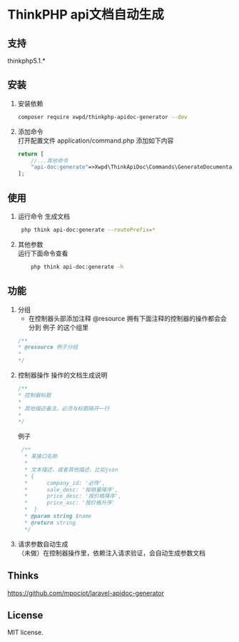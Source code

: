 # ThinkPHP api文档自动生成
## 支持  
   thinkphp5.1.*
   
## 安装
1. 安装依赖
    ```bash
    composer require xwpd/thinkphp-apidoc-generator --dev
    ```
1. 添加命令     
    打开配置文件 application/command.php 添加如下内容
    ```php
    return [
        //...其他命令
        "api-doc:generate"=>Xwpd\ThinkApiDoc\Commands\GenerateDocumentation::class
    ];
    ```
   
## 使用 
1. 运行命令 生成文档
   ```bash
    php think api-doc:generate --routePrefix=*
   ```
1.  其他参数   
    运行下面命令查看
    ```bash
        php think api-doc:generate -h
    ```
    
## 功能
1. 分组
    * 在控制器头部添加注释 @resource  拥有下面注释的控制器的操作都会会分到 例子 的这个组里
    ```php
    /**
   * @resource 例子分组
   * 
    */
    ```
1. 控制器操作
    操作的文档生成说明
    ```php
   /**
    * 控制器标题
    *
    * 其他描述备注，必须与标题隔开一行
    * 
   */
   ```
   例子
   ```php
    /**
     * 某接口名称
     *
     * 文本描述，或者其他描述，比如json
     * {
     *      company_id: '必传',
     *      sale_desc: '按销量降序',
     *      price_desc: '按价格降序',
     *      price_asc: '按价格升序'
     *  }
     * @param string $name
     * @return string
     */
   ```
1. 请求参数自动生成   
   （未做）在控制器操作里，依赖注入请求验证，会自动生成参数文档
 
## Thinks
   https://github.com/mpociot/laravel-apidoc-generator
    
## License
   MIT license.